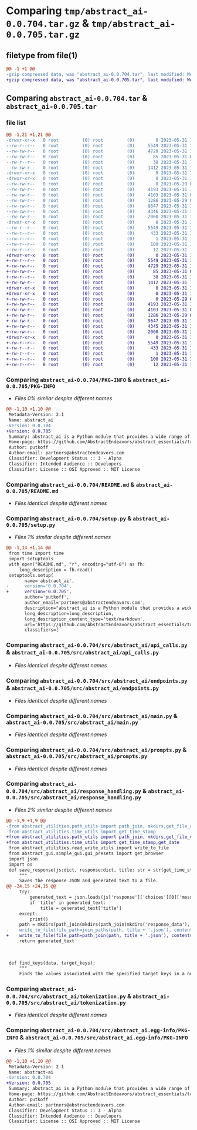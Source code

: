 # Comparing `tmp/abstract_ai-0.0.704.tar.gz` & `tmp/abstract_ai-0.0.705.tar.gz`

## filetype from file(1)

```diff
@@ -1 +1 @@
-gzip compressed data, was "abstract_ai-0.0.704.tar", last modified: Wed May 31 19:36:40 2023, max compression
+gzip compressed data, was "abstract_ai-0.0.705.tar", last modified: Wed May 31 19:40:00 2023, max compression
```

## Comparing `abstract_ai-0.0.704.tar` & `abstract_ai-0.0.705.tar`

### file list

```diff
@@ -1,21 +1,21 @@
-drwxr-xr-x   0 root         (0) root         (0)        0 2023-05-31 19:36:40.673374 abstract_ai-0.0.704/
--rw-r--r--   0 root         (0) root         (0)     5549 2023-05-31 19:36:40.669374 abstract_ai-0.0.704/PKG-INFO
--rw-rw-r--   0 root         (0) root         (0)     4729 2023-05-31 17:26:44.000000 abstract_ai-0.0.704/README.md
--rw-rw-r--   0 root         (0) root         (0)       85 2023-05-31 01:51:39.000000 abstract_ai-0.0.704/pyproject.toml
--rw-r--r--   0 root         (0) root         (0)       38 2023-05-31 19:36:40.673374 abstract_ai-0.0.704/setup.cfg
--rw-rw-r--   0 root         (0) root         (0)     1412 2023-05-31 19:36:18.000000 abstract_ai-0.0.704/setup.py
-drwxr-xr-x   0 root         (0) root         (0)        0 2023-05-31 19:36:40.665374 abstract_ai-0.0.704/src/
-drwxr-xr-x   0 root         (0) root         (0)        0 2023-05-31 19:36:40.669374 abstract_ai-0.0.704/src/abstract_ai/
--rw-rw-r--   0 root         (0) root         (0)        0 2023-05-29 07:24:38.000000 abstract_ai-0.0.704/src/abstract_ai/__init__.py
--rw-rw-r--   0 root         (0) root         (0)     4193 2023-05-31 19:30:00.000000 abstract_ai-0.0.704/src/abstract_ai/api_calls.py
--rw-rw-r--   0 root         (0) root         (0)     4103 2023-05-31 09:35:39.000000 abstract_ai-0.0.704/src/abstract_ai/endpoints.py
--rw-rw-r--   0 root         (0) root         (0)     1286 2023-05-29 07:24:38.000000 abstract_ai-0.0.704/src/abstract_ai/main.py
--rw-rw-r--   0 root         (0) root         (0)     9647 2023-05-31 17:38:48.000000 abstract_ai-0.0.704/src/abstract_ai/prompts.py
--rw-rw-r--   0 root         (0) root         (0)     4346 2023-05-31 19:36:11.000000 abstract_ai-0.0.704/src/abstract_ai/response_handling.py
--rw-rw-r--   0 root         (0) root         (0)     2060 2023-05-31 18:22:52.000000 abstract_ai-0.0.704/src/abstract_ai/tokenization.py
-drwxr-xr-x   0 root         (0) root         (0)        0 2023-05-31 19:36:40.669374 abstract_ai-0.0.704/src/abstract_ai.egg-info/
--rw-r--r--   0 root         (0) root         (0)     5549 2023-05-31 19:36:40.000000 abstract_ai-0.0.704/src/abstract_ai.egg-info/PKG-INFO
--rw-r--r--   0 root         (0) root         (0)      433 2023-05-31 19:36:40.000000 abstract_ai-0.0.704/src/abstract_ai.egg-info/SOURCES.txt
--rw-r--r--   0 root         (0) root         (0)        1 2023-05-31 19:36:40.000000 abstract_ai-0.0.704/src/abstract_ai.egg-info/dependency_links.txt
--rw-r--r--   0 root         (0) root         (0)      100 2023-05-31 19:36:40.000000 abstract_ai-0.0.704/src/abstract_ai.egg-info/requires.txt
--rw-r--r--   0 root         (0) root         (0)       12 2023-05-31 19:36:40.000000 abstract_ai-0.0.704/src/abstract_ai.egg-info/top_level.txt
+drwxr-xr-x   0 root         (0) root         (0)        0 2023-05-31 19:40:00.802854 abstract_ai-0.0.705/
+-rw-r--r--   0 root         (0) root         (0)     5549 2023-05-31 19:40:00.802854 abstract_ai-0.0.705/PKG-INFO
+-rw-rw-r--   0 root         (0) root         (0)     4729 2023-05-31 17:26:44.000000 abstract_ai-0.0.705/README.md
+-rw-rw-r--   0 root         (0) root         (0)       85 2023-05-31 01:51:39.000000 abstract_ai-0.0.705/pyproject.toml
+-rw-r--r--   0 root         (0) root         (0)       38 2023-05-31 19:40:00.802854 abstract_ai-0.0.705/setup.cfg
+-rw-rw-r--   0 root         (0) root         (0)     1412 2023-05-31 19:39:44.000000 abstract_ai-0.0.705/setup.py
+drwxr-xr-x   0 root         (0) root         (0)        0 2023-05-31 19:40:00.794854 abstract_ai-0.0.705/src/
+drwxr-xr-x   0 root         (0) root         (0)        0 2023-05-31 19:40:00.798854 abstract_ai-0.0.705/src/abstract_ai/
+-rw-rw-r--   0 root         (0) root         (0)        0 2023-05-29 07:24:38.000000 abstract_ai-0.0.705/src/abstract_ai/__init__.py
+-rw-rw-r--   0 root         (0) root         (0)     4193 2023-05-31 19:30:00.000000 abstract_ai-0.0.705/src/abstract_ai/api_calls.py
+-rw-rw-r--   0 root         (0) root         (0)     4103 2023-05-31 09:35:39.000000 abstract_ai-0.0.705/src/abstract_ai/endpoints.py
+-rw-rw-r--   0 root         (0) root         (0)     1286 2023-05-29 07:24:38.000000 abstract_ai-0.0.705/src/abstract_ai/main.py
+-rw-rw-r--   0 root         (0) root         (0)     9647 2023-05-31 17:38:48.000000 abstract_ai-0.0.705/src/abstract_ai/prompts.py
+-rw-rw-r--   0 root         (0) root         (0)     4345 2023-05-31 19:39:32.000000 abstract_ai-0.0.705/src/abstract_ai/response_handling.py
+-rw-rw-r--   0 root         (0) root         (0)     2060 2023-05-31 18:22:52.000000 abstract_ai-0.0.705/src/abstract_ai/tokenization.py
+drwxr-xr-x   0 root         (0) root         (0)        0 2023-05-31 19:40:00.802854 abstract_ai-0.0.705/src/abstract_ai.egg-info/
+-rw-r--r--   0 root         (0) root         (0)     5549 2023-05-31 19:40:00.000000 abstract_ai-0.0.705/src/abstract_ai.egg-info/PKG-INFO
+-rw-r--r--   0 root         (0) root         (0)      433 2023-05-31 19:40:00.000000 abstract_ai-0.0.705/src/abstract_ai.egg-info/SOURCES.txt
+-rw-r--r--   0 root         (0) root         (0)        1 2023-05-31 19:40:00.000000 abstract_ai-0.0.705/src/abstract_ai.egg-info/dependency_links.txt
+-rw-r--r--   0 root         (0) root         (0)      100 2023-05-31 19:40:00.000000 abstract_ai-0.0.705/src/abstract_ai.egg-info/requires.txt
+-rw-r--r--   0 root         (0) root         (0)       12 2023-05-31 19:40:00.000000 abstract_ai-0.0.705/src/abstract_ai.egg-info/top_level.txt
```

### Comparing `abstract_ai-0.0.704/PKG-INFO` & `abstract_ai-0.0.705/PKG-INFO`

 * *Files 0% similar despite different names*

```diff
@@ -1,10 +1,10 @@
 Metadata-Version: 2.1
 Name: abstract_ai
-Version: 0.0.704
+Version: 0.0.705
 Summary: abstract_ai is a Python module that provides a wide range of functionalities aimed at facilitating and enhancing interactions with AI. Developed by putkoff, it comprises several utility modules to help handle API responses, generate requests, manage tokenization, and deal with other related aspects.
 Home-page: https://github.com/AbstractEndeavors/abstract_essentials/tree/main/abstract_ai
 Author: putkoff
 Author-email: partners@abstractendeavors.com
 Classifier: Development Status :: 3 - Alpha
 Classifier: Intended Audience :: Developers
 Classifier: License :: OSI Approved :: MIT License
```

### Comparing `abstract_ai-0.0.704/README.md` & `abstract_ai-0.0.705/README.md`

 * *Files identical despite different names*

### Comparing `abstract_ai-0.0.704/setup.py` & `abstract_ai-0.0.705/setup.py`

 * *Files 1% similar despite different names*

```diff
@@ -1,14 +1,14 @@
 from time import time
 import setuptools
 with open("README.md", "r", encoding="utf-8") as fh:
     long_description = fh.read()
 setuptools.setup(
       name='abstract_ai',
-      version='0.0.704',
+      version='0.0.705',
       author='putkoff',
       author_email='partners@abstractendeavors.com',
       description="abstract_ai is a Python module that provides a wide range of functionalities aimed at facilitating and enhancing interactions with AI. Developed by putkoff, it comprises several utility modules to help handle API responses, generate requests, manage tokenization, and deal with other related aspects.",
       long_description=long_description,
       long_description_content_type='text/markdown',
       url='https://github.com/AbstractEndeavors/abstract_essentials/tree/main/abstract_ai',
       classifiers=[
```

### Comparing `abstract_ai-0.0.704/src/abstract_ai/api_calls.py` & `abstract_ai-0.0.705/src/abstract_ai/api_calls.py`

 * *Files identical despite different names*

### Comparing `abstract_ai-0.0.704/src/abstract_ai/endpoints.py` & `abstract_ai-0.0.705/src/abstract_ai/endpoints.py`

 * *Files identical despite different names*

### Comparing `abstract_ai-0.0.704/src/abstract_ai/main.py` & `abstract_ai-0.0.705/src/abstract_ai/main.py`

 * *Files identical despite different names*

### Comparing `abstract_ai-0.0.704/src/abstract_ai/prompts.py` & `abstract_ai-0.0.705/src/abstract_ai/prompts.py`

 * *Files identical despite different names*

### Comparing `abstract_ai-0.0.704/src/abstract_ai/response_handling.py` & `abstract_ai-0.0.705/src/abstract_ai/response_handling.py`

 * *Files 2% similar despite different names*

```diff
@@ -1,9 +1,9 @@
-from abstract_utilities.path_utils import path_join, mkdirs,get_file_create_time,get_date
-from abstract_utilities.time_utils import get_time_stamp
+from abstract_utilities.path_utils import path_join, mkdirs,get_file_create_time
+from abstract_utilities.time_utils import get_time_stamp,get_date
 from abstract_utilities.read_write_utils import write_to_file
 from abstract_gui.simple_gui.gui_presets import get_browser
 import json
 import os
 def save_response(js:dict, response:dict, title: str = str(get_time_stamp())):
     """
     Saves the response JSON and generated text to a file.
@@ -24,15 +24,15 @@
     try:
         generated_text = json.loads(js['response']['choices'][0]['message']['content'])
         if 'title' in generated_text:
             title = generated_text['title']
     except:
         print()
     path = mkdirs(path_join(mkdirs(path_join(mkdirs('response_data'), get_date())), js['model']))
-    write_to_file(file_path=join_paths(path, title + '.json'), contents=json.dumps(js))
+    write_to_file(file_path=path_join(path, title + '.json'), contents=json.dumps(js))
     return generated_text
 
 
 
 def find_keys(data, target_keys):
     """
     Finds the values associated with the specified target keys in a nested dictionary or list.
```

### Comparing `abstract_ai-0.0.704/src/abstract_ai/tokenization.py` & `abstract_ai-0.0.705/src/abstract_ai/tokenization.py`

 * *Files identical despite different names*

### Comparing `abstract_ai-0.0.704/src/abstract_ai.egg-info/PKG-INFO` & `abstract_ai-0.0.705/src/abstract_ai.egg-info/PKG-INFO`

 * *Files 1% similar despite different names*

```diff
@@ -1,10 +1,10 @@
 Metadata-Version: 2.1
 Name: abstract-ai
-Version: 0.0.704
+Version: 0.0.705
 Summary: abstract_ai is a Python module that provides a wide range of functionalities aimed at facilitating and enhancing interactions with AI. Developed by putkoff, it comprises several utility modules to help handle API responses, generate requests, manage tokenization, and deal with other related aspects.
 Home-page: https://github.com/AbstractEndeavors/abstract_essentials/tree/main/abstract_ai
 Author: putkoff
 Author-email: partners@abstractendeavors.com
 Classifier: Development Status :: 3 - Alpha
 Classifier: Intended Audience :: Developers
 Classifier: License :: OSI Approved :: MIT License
```

